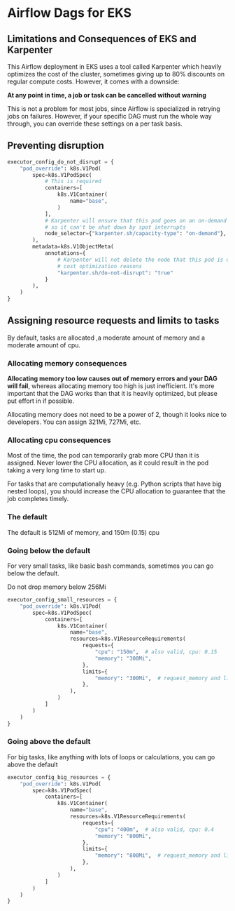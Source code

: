 # Airflow Dags for EKS

## Limitations and Consequences of EKS and Karpenter

This Airflow deployment in EKS uses a tool called Karpenter which heavily optimizes the cost of the cluster, sometimes giving up to 80% discounts on regular compute costs. However, it comes with a downside:

**At any point in time, a job or task can be cancelled without warning**

This is not a problem for most jobs, since Airflow is specialized in retrying jobs on failures. However, if your specific DAG must run the whole way through, you can override these settings on a per task basis.

## Preventing disruption

```py
executor_config_do_not_disrupt = {
    "pod_override": k8s.V1Pod(
        spec=k8s.V1PodSpec(
            # This is required
            containers=[
                k8s.V1Container(
                    name="base",
                )
            ],
            # Karpenter will ensure that this pod goes on an on-demand node
            # so it can't be shut down by spot interrupts
            node_selector={"karpenter.sh/capacity-type": "on-demand"},
        ),
        metadata=k8s.V1ObjectMeta(
            annotations={
                # Karpenter will not delete the node that this pod is on just for
                # cost optimization reasons
                "karpenter.sh/do-not-disrupt": "true"
            }
        ),
    )
}

```

## Assigning resource requests and limits to tasks

By default, tasks are allocated ,a moderate amount of memory
and a moderate amount of cpu.

### Allocating memory consequences

**Allocating memory too low causes out of memory errors and your DAG will fail**, whereas allocating memory too high is just inefficient. It's more important that the DAG works than that it is heavily optimized, but please put effort in if possible.

Allocating memory does not need to be a power of 2, though it looks nice to developers. You can assign 321Mi, 727Mi, etc.

### Allocating cpu consequences

Most of the time, the pod can temporarily grab more CPU than it is assigned. Never lower the CPU allocation, as it could result in the pod taking a very long time to start up.

For tasks that are computationally heavy (e.g. Python scripts that have big nested loops), you should increase the CPU allocation to guarantee that the job completes timely.

### The default

The default is 512Mi of memory, and 150m (0.15) cpu

### Going below the default

For very small tasks, like basic bash commands, sometimes you can go below the default.

Do not drop memory below 256Mi

```py
executor_config_small_resources = {
    "pod_override": k8s.V1Pod(
        spec=k8s.V1PodSpec(
            containers=[
                k8s.V1Container(
                    name="base",
                    resources=k8s.V1ResourceRequirements(
                        requests={
                            "cpu": "150m",  # also valid, cpu: 0.15
                            "memory": "300Mi",
                        },
                        limits={
                            "memory": "300Mi",  # request_memory and limit_memory should always be the same
                        },
                    ),
                )
            ]
        )
    )
}
```

### Going above the default

For big tasks, like anything with lots of loops or calculations, you can go above the default

```py
executor_config_big_resources = {
    "pod_override": k8s.V1Pod(
        spec=k8s.V1PodSpec(
            containers=[
                k8s.V1Container(
                    name="base",
                    resources=k8s.V1ResourceRequirements(
                        requests={
                            "cpu": "400m",  # also valid, cpu: 0.4
                            "memory": "800Mi",
                        },
                        limits={
                            "memory": "800Mi",  # request_memory and limit_memory should always be the same
                        },
                    ),
                )
            ]
        )
    )
}
```

